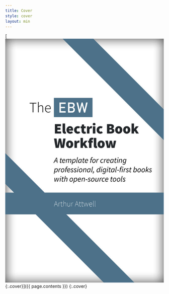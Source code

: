 ```yaml
---
title: Cover
style: cover
layout: min
---
```


[![Cover](images/cover.jpg){:.cover}]({{ page.contents }})
{:.cover}

